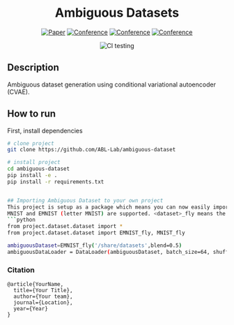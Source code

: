 
<div align="center">    
 
# Ambiguous Datasets     

[![Paper](http://img.shields.io/badge/paper-arxiv.1001.2234-B31B1B.svg)](https://www.nature.com/articles/nature14539)
[![Conference](http://img.shields.io/badge/NeurIPS-2019-4b44ce.svg)](https://papers.nips.cc/book/advances-in-neural-information-processing-systems-31-2018)
[![Conference](http://img.shields.io/badge/ICLR-2019-4b44ce.svg)](https://papers.nips.cc/book/advances-in-neural-information-processing-systems-31-2018)
[![Conference](http://img.shields.io/badge/AnyConference-year-4b44ce.svg)](https://papers.nips.cc/book/advances-in-neural-information-processing-systems-31-2018)  
<!--
ARXIV   
[![Paper](http://img.shields.io/badge/arxiv-math.co:1480.1111-B31B1B.svg)](https://www.nature.com/articles/nature14539)
-->
![CI testing](https://github.com/PyTorchLightning/ambiguous-dataset/workflows/CI%20testing/badge.svg?branch=master&event=push)


<!--  
Conference   
-->   
</div>
 
## Description   
Ambiguous dataset generation using conditional variational autoencoder (CVAE).  

## How to run   
First, install dependencies   
```bash
# clone project   
git clone https://github.com/ABL-Lab/ambiguous-dataset

# install project   
cd ambiguous-dataset 
pip install -e .   
pip install -r requirements.txt


## Importing Ambiguous Dataset to your own project
This project is setup as a package which means you can now easily import any file into any other file like so. Currently only
MNIST and EMNIST (letter MNIST) are supported. <dataset>_fly means the data is generated on the fly in the data loader, using the CVAE generator.
```python
from project.dataset.dataset import *
from project.dataset.dataset import EMNIST_fly, MNIST_fly

ambiguousDataset=EMNIST_fly('/share/datasets',blend=0.5)
ambiguousDataLoader = DataLoader(ambiguousDataset, batch_size=64, shuffle=True)

```

### Citation   
```
@article{YourName,
  title={Your Title},
  author={Your team},
  journal={Location},
  year={Year}
}
```   
